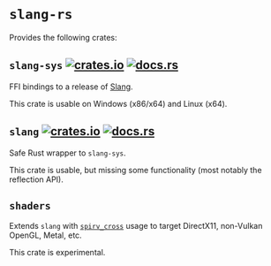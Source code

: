 # `slang-rs`

Provides the following crates:

## `slang-sys` [![crates.io](https://img.shields.io/crates/v/slang-sys.svg)](https://crates.io/crates/slang-sys) [![docs.rs](https://docs.rs/slang-sys/badge.svg)](https://docs.rs/slang-sys)

FFI bindings to a release of [Slang](https://github.com/shader-slang/slang).

This crate is usable on Windows (x86/x64) and Linux (x64).

## `slang` [![crates.io](https://img.shields.io/crates/v/slang.svg)](https://crates.io/crates/slang) [![docs.rs](https://docs.rs/slang/badge.svg)](https://docs.rs/slang)

Safe Rust wrapper to `slang-sys`.

This crate is usable, but missing some functionality (most notably the reflection API).

## `shaders`

Extends `slang` with [`spirv_cross`](https://crates.io/crates/spirv_cross) usage to target DirectX11, non-Vulkan OpenGL, Metal, etc.

This crate is experimental.